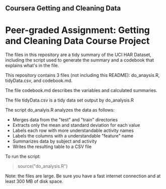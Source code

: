 ## Coursera Getting and Cleaning Data
# Peer-graded Assignment: Getting and Cleaning Data Course Project

The files in this repository are a tidy summary of the UCI HAR Dataset, including the script used to generate the summary and a codebook that explains what's in the file.

This repository contains 3 files (not including this README): do_anaysis.R, tidyData.csv, and codebook.md.

The file codebook.md describes the variables and calculated summaries.

The file tidyData.csv is a tidy data set output by do_analysis.R

The script do_analyis.R analyzes the data as follows:
- Merges data from the "test" and "train" directories
- Extracts only the mean and standard deviation for each value
- Labels each row with  more understandable activity names
- Labels the columns with a understandable "feature" name
- Summarizes data by subject and activity
- Writes the resulting table to a CSV file

To run the script:
> source("do_analysis.R")

Note: the files are large. Be sure you have a fast internet connection and at least 300 MB of disk space.

